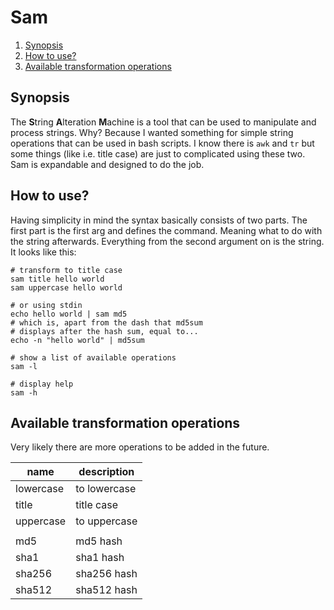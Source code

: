 # Sam

<!--- mdtoc: toc begin -->

1.	[Synopsis](#synopsis)
2.	[How to use?](#how-to-use-)
3.	[Available transformation operations](#available-transformation-operations)<!--- mdtoc: toc end -->

## Synopsis

The **S**tring **A**lteration **M**achine is a tool that can be used to manipulate and process strings. Why? Because I wanted something for simple string operations that can be used in bash scripts. I know there is `awk` and `tr` but some things (like i.e. title case) are just to complicated using these two. Sam is expandable and designed to do the job.

## How to use?

Having simplicity in mind the syntax basically consists of two parts. The first part is the first arg and defines the command. Meaning what to do with the string afterwards. Everything from the second argument on is the string. It looks like this:

```shell
# transform to title case
sam title hello world
sam uppercase hello world

# or using stdin
echo hello world | sam md5
# which is, apart from the dash that md5sum
# displays after the hash sum, equal to...
echo -n "hello world" | md5sum

# show a list of available operations
sam -l

# display help
sam -h
```

## Available transformation operations

Very likely there are more operations to be added in the future.

| name      | description  |
|-----------|--------------|
| lowercase | to lowercase |
| title     | title case   |
| uppercase | to uppercase |
|           |              |
| md5       | md5 hash     |
| sha1      | sha1 hash    |
| sha256    | sha256 hash  |
| sha512    | sha512 hash  |
